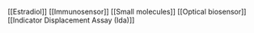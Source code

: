 [[Estradiol]]
[[Immunosensor]]
[[Small molecules]]
[[Optical biosensor]]
[[Indicator Displacement Assay (Ida)]]
